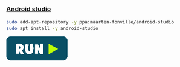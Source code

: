 ### [Android studio](https://developer.android.com/studio?hl=pt-br)
```bash
sudo add-apt-repository -y ppa:maarten-fonville/android-studio
sudo apt install -y android-studio
```
[![bashrun-url](../resources/bashrun.png)](br:android-studio)